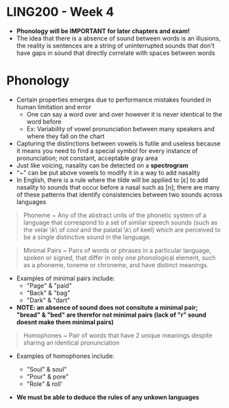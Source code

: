 # LING200 - Week 4

- **Phonology will be IMPORTANT for later chapters and exam!**
- The idea that there is a absence of sound between words is an illusions, the reality is sentences are a string of uninterrupted sounds that don't have gaps in sound that directly correlate with spaces between words

# Phonology
- Certain properties emerges due to performance mistakes founded in human limitation and error
	- One can say a word over and over however it is never identical to the word before
	- Ex: Variability of vowel pronunciation between many speakers and where they fall on the chart
- Capturing the distinctions between vowels is futile and useless because it means you need to find a special symbol for every instance of pronunciation; not constant, acceptable gray area
- Just like voicing, nasality can be detected on a **spectrogram**
- "~" can be put above vowels to modify it in a way to add nasality
- In English, there is a rule where the tilde will be applied to [ɛ] to add nasality to sounds that occur before a nasal such as [n]; there are many of these patterns that identify consistencies between two sounds across languages

> Phoneme ~ Any of the abstract units of the phonetic system of a language that correspond to a set of similar speech sounds (such as the velar \k\ of cool and the palatal \k\ of keel) which are perceived to be a single distinctive sound in the language.

> Minimal Pairs ~ Pairs of words or phrases in a particular language, spoken or signed, that differ in only one phonological element, such as a phoneme, toneme or chroneme, and have distinct meanings.

- Examples of minimal pairs include:
	- "Page" & "paid"
	- "Back" & "bag"
	- "Dark" & "dart"
- **NOTE: an absence of sound does not consitute a minimal pair; "bread" & "bed" are therefor not minimal pairs (lack of "r" sound doesnt make them minimal pairs)**

> Homophones ~ Pair of words that have 2 unique meanings despite sharing an identical pronunciation

- Examples of homophones include:
	- "Soul" & soul"
	- "Pour" & pore"
	- "Role" & roll'

- **We must be able to deduce the rules of any unkown languages**